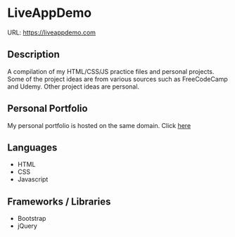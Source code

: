 # LiveAppDemo
URL: https://liveappdemo.com

## Description
A compilation of my HTML/CSS/JS practice files and personal projects.
Some of the project ideas are from various sources such as FreeCodeCamp and Udemy.
Other project ideas are personal.

## Personal Portfolio
My personal portfolio is hosted on the same domain.
Click [here](https://liveappdemo.com/projects/fcc/personal-portfolio/index.html)

## Languages
* HTML
* CSS
* Javascript

## Frameworks / Libraries
* Bootstrap
* jQuery
